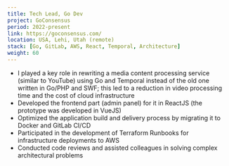 ```yaml
---
title: Tech Lead, Go Dev
project: GoConsensus
period: 2022-present
link: https://goconsensus.com/
location: USA, Lehi, Utah (remote)
stack: [Go, GitLab, AWS, React, Temporal, Architecture]
weight: 60
---
```


- I played a key role in rewriting a media content processing service (similar to YouTube) using Go and Temporal instead of the old one written in Go/PHP and SWF; this led to a reduction in video processing time and the cost of cloud infrastructure
- Developed the frontend part (admin panel) for it in ReactJS (the prototype was developed in VueJS)
- Optimized the application build and delivery process by migrating it to Docker and GitLab CI/CD
- Participated in the development of Terraform Runbooks for infrastructure deployments to AWS
- Conducted code reviews and assisted colleagues in solving complex architectural problems
